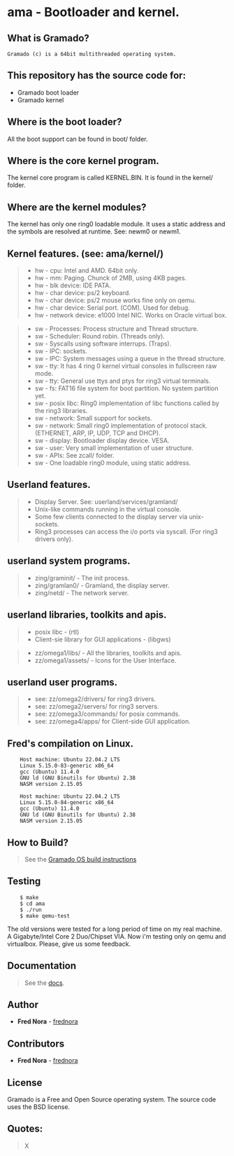 # ama - Bootloader and kernel.

## What is Gramado?

    Gramado (c) is a 64bit multithreaded operating system.

## This repository has the source code for:

* Gramado boot loader
* Gramado kernel

## Where is the boot loader?

All the boot support can be found in boot/ folder.

## Where is the core kernel program.

The kernel core program is called KERNEL.BIN. It is found in the kernel/ folder.

## Where are the kernel modules?

The kernel has only one ring0 loadable module. It uses a static address and the symbols are resolved at runtime. See: newm0 or newm1.

## Kernel features. (see: ama/kernel/)

> * hw - cpu: Intel and AMD. 64bit only.
> * hw - mm: Paging. Chunck of 2MB, using 4KB pages.
> * hw - blk device: IDE PATA.
> * hw - char device: ps/2 keyboard. 
> * hw - char device: ps/2 mouse works fine only on qemu.
> * hw - char device: Serial port. (COM). Used for debug. 
> * hw - network device: e1000 Intel NIC. Works on Oracle virtual box.

> * sw - Processes: Process structure and Thread structure.
> * sw - Scheduler: Round robin. (Threads only).
> * sw - Syscalls using software interrups. (Traps).
> * sw - IPC: sockets.
> * sw - IPC: System messages using a queue in the thread structure. 
> * sw - tty: It has 4 ring 0 kernel virtual consoles in fullscreen raw mode. 
> * sw - tty: General use ttys and ptys for ring3 virtual terminals. 
> * sw - fs: FAT16 file system for boot partition. No system partition yet.
> * sw - posix libc: Ring0 implementation of libc functions called by the ring3 libraries.
> * sw - network: Small support for sockets.
> * sw - network: Small ring0 implementation of protocol stack. (ETHERNET, ARP, IP, UDP, TCP and DHCP).
> * sw - display: Bootloader display device. VESA.
> * sw - user: Very small implementation of user structure.
> * sw - APIs: See zcall/ folder.
> * sw - One loadable ring0 module, using static address.

## Userland features.

> * Display Server. See: userland/services/gramland/
> * Unix-like commands running in the virtual console.
> * Some few clients connected to the display server via unix-sockets.
> * Ring3 processes can access the i/o ports via syscall. (For ring3 drivers only).


## userland system programs.

> * zing/graminit/ - The init process.
> * zing/gramlan0/ - Gramland, the display server.
> * zing/netd/     - The network server.

## userland libraries, toolkits and apis.

> * posix libc - (rtl)
> * Client-sie library for GUI applications - (libgws)

> * zz/omega1/libs/   - All the libraries, toolkits and apis.
> * zz/omega1/assets/ - Icons for the User Interface.

## userland user programs.

> * see: zz/omega2/drivers/ for ring3 drivers.
> * see: zz/omega2/servers/ for ring3 servers.
> * see: zz/omega3/commands/ for posix commands.
> * see: zz/omega4/apps/ for Client-side GUI application.

## Fred's compilation on Linux.

```
    Host machine: Ubuntu 22.04.2 LTS
    Linux 5.15.0-83-generic x86_64
    gcc (Ubuntu) 11.4.0 
    GNU ld (GNU Binutils for Ubuntu) 2.38
    NASM version 2.15.05
```
```
    Host machine: Ubuntu 22.04.2 LTS
    Linux 5.15.0-84-generic x86_64
    gcc (Ubuntu) 11.4.0 
    GNU ld (GNU Binutils for Ubuntu) 2.38
    NASM version 2.15.05
```

## How to Build?

> See the [Gramado OS build instructions](https://github.com/gramado/gramado/blob/master/boring/docs/build.md)

## Testing

```
	$ make
	$ cd ama
	$ ./run
	$ make qemu-test
```

The old versions were tested for a long period of time on my 
real machine. A Gigabyte/Intel Core 2 Duo/Chipset VIA.
Now i'm testing only on qemu and virtualbox.
Please, give us some feedback.

## Documentation

> See the [docs](https://github.com/gramado/gramado/tree/master/boring/docs).

## Author

* **Fred Nora** - [frednora](https://twitter.com/frednora)

## Contributors

* **Fred Nora** - [frednora](https://facebook.com/frednora)

## License

Gramado is a Free and Open Source operating system.
The source code uses the BSD license.

## Quotes:
> X


